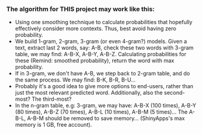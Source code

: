 ### The algorithm for THIS project may work like this:

* Using one smoothing technique to calculate probabilities that hopefully effectively consider more contexts. Thus, best avoid having zero probability.
* We build 1-gram, 2-gram, 3-gram (or even 4-gram?) models. Given a text, extract last 2 words, say: A-B, check these two words with 3-gram table, we may find: A-B-X, A-B-Y, A-B-Z. Calculating probabilities for these (Remind: smoothed probability), return the word with max probability.
* If in 3-gram, we don't have A-B, we step back to 2-gram table, and do the same process. We may find: B-K, B-R, B-U...
* Probably it's a good idea to give more options to end-users, rather than just the most relevant predicted word. Additionally, also the second-most? The third-most?
* In the n-gram table, e.g: 3-gram, we may have: A-B-X (100 times), A-B-Y (80 times), A-B-Z (70 times), A-B-L (10 times), A-B-M (5 times)... The A-B-L, A-B-M should be removed to save memory... (ShinyApps's max memory is 1 GB, free account).
